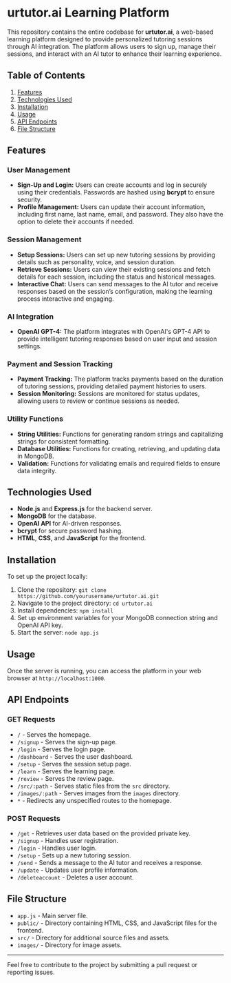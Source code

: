 # urtutor.ai Learning Platform

This repository contains the entire codebase for **urtutor.ai**, a web-based learning platform designed to provide personalized tutoring sessions through AI integration. The platform allows users to sign up, manage their sessions, and interact with an AI tutor to enhance their learning experience.

## Table of Contents

1. [Features](#features)
2. [Technologies Used](#technologies-used)
3. [Installation](#installation)
4. [Usage](#usage)
5. [API Endpoints](#api-endpoints)
6. [File Structure](#file-structure)

## Features

### User Management
- **Sign-Up and Login:** Users can create accounts and log in securely using their credentials. Passwords are hashed using **bcrypt** to ensure security.
- **Profile Management:** Users can update their account information, including first name, last name, email, and password. They also have the option to delete their accounts if needed.

### Session Management
- **Setup Sessions:** Users can set up new tutoring sessions by providing details such as personality, voice, and session duration.
- **Retrieve Sessions:** Users can view their existing sessions and fetch details for each session, including the status and historical messages.
- **Interactive Chat:** Users can send messages to the AI tutor and receive responses based on the session’s configuration, making the learning process interactive and engaging.

### AI Integration
- **OpenAI GPT-4:** The platform integrates with OpenAI's GPT-4 API to provide intelligent tutoring responses based on user input and session settings.

### Payment and Session Tracking
- **Payment Tracking:** The platform tracks payments based on the duration of tutoring sessions, providing detailed payment histories to users.
- **Session Monitoring:** Sessions are monitored for status updates, allowing users to review or continue sessions as needed.

### Utility Functions
- **String Utilities:** Functions for generating random strings and capitalizing strings for consistent formatting.
- **Database Utilities:** Functions for creating, retrieving, and updating data in MongoDB.
- **Validation:** Functions for validating emails and required fields to ensure data integrity.

## Technologies Used

- **Node.js** and **Express.js** for the backend server.
- **MongoDB** for the database.
- **OpenAI API** for AI-driven responses.
- **bcrypt** for secure password hashing.
- **HTML**, **CSS**, and **JavaScript** for the frontend.

## Installation

To set up the project locally:

1. Clone the repository: `git clone https://github.com/yourusername/urtutor.ai.git`
2. Navigate to the project directory: `cd urtutor.ai`
3. Install dependencies: `npm install`
4. Set up environment variables for your MongoDB connection string and OpenAI API key.
5. Start the server: `node app.js`

## Usage

Once the server is running, you can access the platform in your web browser at `http://localhost:1000`.

## API Endpoints

### **GET Requests**
- `/` - Serves the homepage.
- `/signup` - Serves the sign-up page.
- `/login` - Serves the login page.
- `/dashboard` - Serves the user dashboard.
- `/setup` - Serves the session setup page.
- `/learn` - Serves the learning page.
- `/review` - Serves the review page.
- `/src/:path` - Serves static files from the `src` directory.
- `/images/:path` - Serves images from the `images` directory.
- `*` - Redirects any unspecified routes to the homepage.

### **POST Requests**
- `/get` - Retrieves user data based on the provided private key.
- `/signup` - Handles user registration.
- `/login` - Handles user login.
- `/setup` - Sets up a new tutoring session.
- `/send` - Sends a message to the AI tutor and receives a response.
- `/update` - Updates user profile information.
- `/deleteaccount` - Deletes a user account.

## File Structure

- `app.js` - Main server file.
- `public/` - Directory containing HTML, CSS, and JavaScript files for the frontend.
- `src/` - Directory for additional source files and assets.
- `images/` - Directory for image assets.

---

Feel free to contribute to the project by submitting a pull request or reporting issues.
